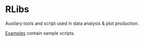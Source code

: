 # RLibs
Auxilary tools and script used in data analysis & plot production.

[Examples](./Examples) contain sample scripts.
